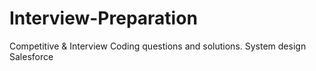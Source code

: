 # Interview-Preparation 
  Competitive &amp; Interview Coding questions and solutions.
  System design
  Salesforce

